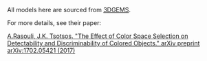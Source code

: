 All models here are sourced from [3DGEMS](http://data.nvision2.eecs.yorku.ca/3DGEMS/). 

For more details, see their paper:

[A.Rasouli, J.K. Tsotsos. "The Effect of Color Space Selection on Detectability and Discriminability of Colored Objects." arXiv preprint arXiv:1702.05421 (2017)](http://arxiv.org/abs/1702.05421)
